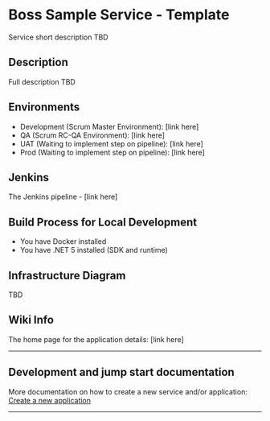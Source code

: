 # Boss Sample Service - Template

Service short description
TBD

## Description

Full description
TBD

## Environments

* Development (Scrum Master Environment): [link here]
* QA (Scrum RC-QA Environment): [link here]
* UAT (Waiting to implement step on pipeline): [link here]
* Prod (Waiting to implement step on pipeline): [link here]

## Jenkins

The Jenkins pipeline - [link here]

## Build Process for Local Development

* You have Docker installed
* You have .NET 5 installed (SDK and runtime)

## Infrastructure Diagram

TBD

## Wiki Info

The home page for the application details: [link here]

---

## Development and jump start documentation

More documentation on how to create a new service and/or application: [Create a new application](https://idtjira.atlassian.net/wiki/spaces/TRCS/pages/1933607977/Create+a+new+application)

---
